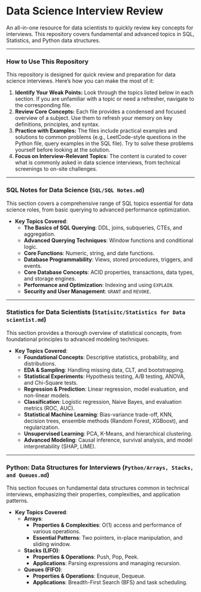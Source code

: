 # Data Science Interview Review

An all-in-one resource for data scientists to quickly review key concepts for interviews. This repository covers fundamental and advanced topics in SQL, Statistics, and Python data structures.

---

### **How to Use This Repository**

This repository is designed for quick review and preparation for data science interviews. Here’s how you can make the most of it:

1.  **Identify Your Weak Points:** Look through the topics listed below in each section. If you are unfamiliar with a topic or need a refresher, navigate to the corresponding file.
2.  **Review Core Concepts:** Each file provides a condensed and focused overview of a subject. Use them to refresh your memory on key definitions, principles, and syntax.
3.  **Practice with Examples:** The files include practical examples and solutions to common problems (e.g., LeetCode-style questions in the Python file, query examples in the SQL file). Try to solve these problems yourself before looking at the solution.
4.  **Focus on Interview-Relevant Topics**: The content is curated to cover what is commonly asked in data science interviews, from technical screenings to on-site challenges.

---

### **SQL Notes for Data Science (`SQL/SQL Notes.md`)**

This section covers a comprehensive range of SQL topics essential for data science roles, from basic querying to advanced performance optimization.

* **Key Topics Covered**:
    * **The Basics of SQL Querying**: DDL, joins, subqueries, CTEs, and aggregation.
    * **Advanced Querying Techniques**: Window functions and conditional logic.
    * **Core Functions**: Numeric, string, and date functions.
    * **Database Programmability**: Views, stored procedures, triggers, and events.
    * **Core Database Concepts**: ACID properties, transactions, data types, and storage engines.
    * **Performance and Optimization**: Indexing and using `EXPLAIN`.
    * **Security and User Management**: `GRANT` and `REVOKE`.

---

### **Statistics for Data Scientists (`Statisitc/Statistics for Data scientist.md`)**

This section provides a thorough overview of statistical concepts, from foundational principles to advanced modeling techniques.

* **Key Topics Covered**:
    * **Foundational Concepts**: Descriptive statistics, probability, and distributions.
    * **EDA & Sampling**: Handling missing data, CLT, and bootstrapping.
    * **Statistical Experiments**: Hypothesis testing, A/B testing, ANOVA, and Chi-Square tests.
    * **Regression & Prediction**: Linear regression, model evaluation, and non-linear models.
    * **Classification**: Logistic regression, Naive Bayes, and evaluation metrics (ROC, AUC).
    * **Statistical Machine Learning**: Bias-variance trade-off, KNN, decision trees, ensemble methods (Random Forest, XGBoost), and regularization.
    * **Unsupervised Learning**: PCA, K-Means, and hierarchical clustering.
    * **Advanced Modeling**: Causal inference, survival analysis, and model interpretability (SHAP, LIME).

---

### **Python: Data Structures for Interviews (`Python/Arrays, Stacks, and Queues.md`)**

This section focuses on fundamental data structures common in technical interviews, emphasizing their properties, complexities, and application patterns.

* **Key Topics Covered**:
    * **Arrays**:
        * **Properties & Complexities**: O(1) access and performance of various operations.
        * **Essential Patterns**: Two pointers, in-place manipulation, and sliding window.
    * **Stacks (LIFO)**:
        * **Properties & Operations**: Push, Pop, Peek.
        * **Applications**: Parsing expressions and managing recursion.
    * **Queues (FIFO)**:
        * **Properties & Operations**: Enqueue, Dequeue.
        * **Applications**: Breadth-First Search (BFS) and task scheduling.
